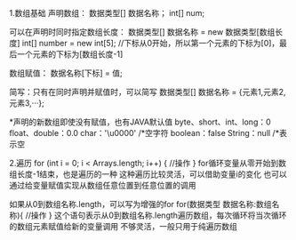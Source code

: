 1.数组基础
声明数组：
数据类型[] 数据名称；
int[] num;

可以在声明时同时指定数组长度：
数据类型[] 数据名称 = new 数据类型[数组长度]
int[] number = new int[5];
//下标从0开始，所以第一个元素的下标为[0]，最后一个元素的下标为[数组长度-1]

数组赋值：
数据名称[下标] = 值;

简写：只有在同时声明并赋值时，可以简写
数据类型[] 数据名称 = {元素1,元素2,元素3,···};

*声明的新数组即使没有赋值，也有JAVA默认值
byte、short、int、long：0       float、double：0.0
char：'\u0000'  /*空字符        boolean：false
String：null  /*表示空

2.遍历
    for (int i = 0; i < Arrays.length; i++) {
        //操作
    }
for循环变量从零开始到数组长度-1结束，也是遍历的一种
这种遍历比较灵活，可以借助变量i的变化
也可以通过给变量赋值实现从数组任意位置到任意位置的调用

如果从0到数组名称.length，可以写为增强的for
    for(数据类型 数据名称:数组名称){
        //操作
    }
这个语句表示从0到数组名称.length遍历数组，每次循环将当次循环的数组元素赋值给新的变量调用
不够灵活，一般只用于纯遍历数组